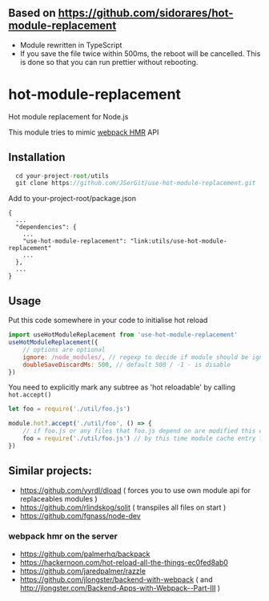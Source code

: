 ## Based on https://github.com/sidorares/hot-module-replacement

-   Module rewritten in TypeScript
-   If you save the file twice within 500ms, the reboot will be cancelled. This is done so that you can run prettier without rebooting.

# hot-module-replacement

Hot module replacement for Node.js

This module tries to mimic [webpack HMR](https://webpack.js.org/api/hot-module-replacement/) API

## Installation

```js
  cd your-project-root/utils
  git clone https://github.com/JSerGit/use-hot-module-replacement.git
```

Add to your-project-root/package.json

```
{
  ...
  "dependencies": {
    ...
    "use-hot-module-replacement": "link:utils/use-hot-module-replacement"
    ...
  },
  ...
}
```

## Usage

Put this code somewhere in your code to initialise hot reload

```js
import useHotModuleReplacement from 'use-hot-module-replacement'
useHotModuleReplacement({
    // options are optional
    ignore: /node_modules/, // regexp to decide if module should be ignored; also can be a function accepting string and returning true/false
    doubleSaveDiscardMs: 500, // default 500 / -1 - is disable
})
```

You need to explicitly mark any subtree as 'hot reloadable' by calling `hot.accept()`

```js
let foo = require('./util/foo.js')

module.hot?.accept('./util/foo', () => {
    // if foo.js or any files that foo.js depend on are modified this callback is invoked
    foo = require('./util/foo.js') // by this time module cache entry for 'foo' already cleaned and module reloaded, requiring again is the easiest way of geting reference to new module. We need to assign it to local foo variable to make our local code in this file aware of it.
})
```

## Similar projects:

-   https://github.com/yyrdl/dload ( forces you to use own module api for replaceables modules )
-   https://github.com/rlindskog/solit ( transpiles all files on start )
-   https://github.com/fgnass/node-dev

### webpack hmr on the server

-   https://github.com/palmerhq/backpack
-   https://hackernoon.com/hot-reload-all-the-things-ec0fed8ab0
-   https://github.com/jaredpalmer/razzle
-   https://github.com/jlongster/backend-with-webpack ( and http://jlongster.com/Backend-Apps-with-Webpack--Part-III )
